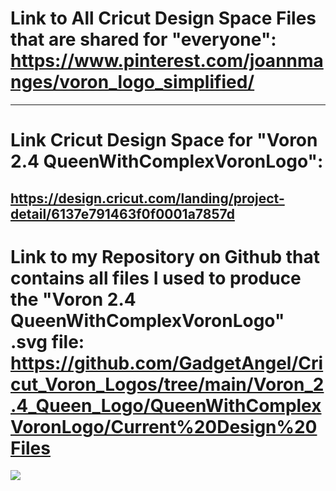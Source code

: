 # Link to All Cricut Design Space Files that are shared for "everyone": https://www.pinterest.com/joannmanges/voron_logo_simplified/

---

# Link Cricut Design Space for "Voron 2.4 QueenWithComplexVoronLogo":
## https://design.cricut.com/landing/project-detail/6137e791463f0f0001a7857d

# Link to my Repository on Github that contains all files I used to produce the "Voron 2.4 QueenWithComplexVoronLogo" .svg file: https://github.com/GadgetAngel/Cricut_Voron_Logos/tree/main/Voron_2.4_Queen_Logo/QueenWithComplexVoronLogo/Current%20Design%20Files

<img src="https://github.com/GadgetAngel/VoronUsers/blob/Cricut_Voron_Logos_by_GadgetAngel/printer_mods/GadgetAngel/Cricut_Voron_Logos/images/QueenWithComplexVoronLogo.jpg?raw=true" />
